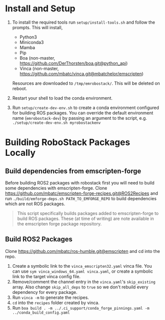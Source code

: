 # Install and Setup

1. To install the required tools run `setup/install-tools.sh` and follow the prompts. This will install,
    * Python3
    * Miniconda3
    * Mamba
    * Pip
    * Boa (non-master, https://github.com/DerThorsten/boa.git@python_api)
    * Vinca (non-master, https://github.com/mbatc/vinca.git@mbatchelor/emscripten)

   Resources are downloaded to `/tmp/emrobostack/`. This will be deleted on reboot.

2. Restart your shell to load the conda environment.
3. Run `setup/create-dev-env.sh` to create a conda environment configured for building ROS packages. You can override the default environment name (`emrobostack-dev`) by passing an argument to the script, e.g. `./setup/create-dev-env.sh myrobostackenv`

# Building RoboStack Packages Locally

## Build dependencies from emscripten-forge

Before building ROS2 packages with robostack first you will need to build some dependencies with emscripten-forge. Clone https://github.com/mbatc/emscripten-forge-recipes.git@ROS2Recipes and run `./build/emforge-deps.sh PATH_TO_EMFORGE_REPO` to build dependencies which are not ROS packages.

> This script specifically builds packages added to emscripten-forge to build ROS packages. These (at time of writing) are note available in the emscripten forge package repository.

## Build ROS2 Packages

Clone https://github.com/mbatc/ros-humble.git@emscripten and cd into the repo.
  1. Create a symbolic link to the `vinca_emscripten32.yaml` vinca file. You can use `sym vinca_windows_64.yaml vinca.yaml`, or create a symbolic link to the target vinca config file.
  2. Remove/comment the channel entry in the `vinca.yaml`'s `skip_existing` array. Also change `skip_all_deps` to `true` so we don't rebuild every dependency for every package.
  3. Run `vinca -m` to generate the recipes.
  4. `cd` into the `recipes` folder created by vinca.
  5. Run `boa build . -m ../.ci_support/conda_forge_pinnings.yaml -m ../conda_build_config.yaml`